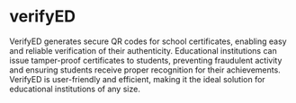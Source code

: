 # verifyED
VerifyED generates secure QR codes for school certificates, enabling easy and reliable verification of their authenticity. Educational institutions can issue tamper-proof certificates to students, preventing fraudulent activity and ensuring students receive proper recognition for their achievements. VerifyED is user-friendly and efficient, making it the ideal solution for educational institutions of any size.
